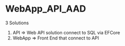 # WebApp_API_AAD
3 Solutions
1. API => Web API solution connect to SQL via EFCore
2. WebApp => Front End that connect to API
